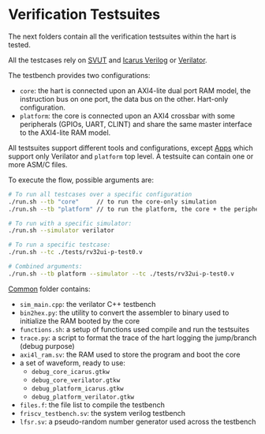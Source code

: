 # Verification Testsuites

The next folders contain all the verification testsuites within the hart is tested.

All the testcases rely on [SVUT](https://github.com/dpretet/svut) and
[Icarus Verilog](http://iverilog.icarus.com) or [Verilator](https://github.com/verilator).

The testbench provides two configurations:

- `core`: the hart is connected upon an AXI4-lite dual port RAM model, the instruction
  bus on one port, the data bus on the other. Hart-only configuration.
- `platform`: the core is connected upon an AXI4 crossbar with some peripherals
  (GPIOs, UART, CLINT) and share the same master interface to the AXI4-lite RAM model.

All testsuites support different tools and configurations, except [Apps](./apps) which support only
Verilator and `platform` top level. A testsuite can contain one or more ASM/C files.

To execute the flow, possible arguments are:

```bash
# To run all testcases over a specific configuration
./run.sh --tb "core"     // to run the core-only simulation
./run.sh --tb "platform" // to run the platform, the core + the peripherals

# To run with a specific simulator:
./run.sh --simulator verilator

# To run a specific testcase:
./run.sh --tc ./tests/rv32ui-p-test0.v

# Combined arguments:
./run.sh --tb platform --simulator --tc ./tests/rv32ui-p-test0.v
```

[Common](../common) folder contains:

- `sim_main.cpp`: the verilator C++ testbench
- `bin2hex.py`: the utility to convert the assembler to binary used to initialize the RAM booted by
  the core
- `functions.sh`: a setup of functions used compile and run the testsuites
- `trace.py`: a script to format the trace of the hart logging the jump/branch (debug purpose)
- `axi4l_ram.sv`: the RAM used to store the program and boot the core
- a set of waveform, ready to use:
    - `debug_core_icarus.gtkw`
    - `debug_core_verilator.gtkw`
    - `debug_platform_icarus.gtkw`
    - `debug_platform_verilator.gtkw`
- `files.f`: the file list to compile the testbench
- `friscv_testbench.sv`: the system verilog testbench
- `lfsr.sv`: a pseudo-random number generator used across the testbench
